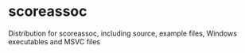 # scoreassoc
Distribution for scoreassoc, including source, example files, Windows executables and MSVC files

